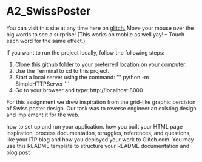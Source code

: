 # A2_SwissPoster

You can visit this site at any time here on [glitch.](https://pruitt-a2-swissposter.glitch.me)
Move your mouse over the big words to see a surprise!
(This works on mobile as well yay! – Touch each word for the same effect.)

If you want to run the project locally, follow the following steps:

1. Clone this github folder to your preferred location on your computer. 
2. Use the Terminal to cd to this project. 
3. Start a local server using the command: 
''' 
python -m SimpleHTTPServer
'''
4. Go to your browser and type: http://localhost:8000 

For this assignment we drew inspiration from the grid-like graphic percision of Swiss poster design. Our task was to reverse engineer an existing design and implement it for the web.


how to set up and run your application.
how you built your HTML page
inspiration, process documentation, struggles, references, and questions, like your ITP blog
and how you deployed your work to Glitch.com.
You may use this README template to structure your README documentation and blog post
